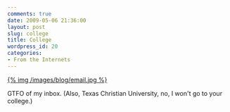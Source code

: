 ```yaml
---
comments: true
date: 2009-05-06 21:36:00
layout: post
slug: college
title: College
wordpress_id: 20
categories:
- From the Internets
---
```


[{% img /images/blog/email.jpg %}](/images/blog/email.jpg)

GTFO of my inbox. (Also, Texas Christian University, no, I won't go to your college.)
